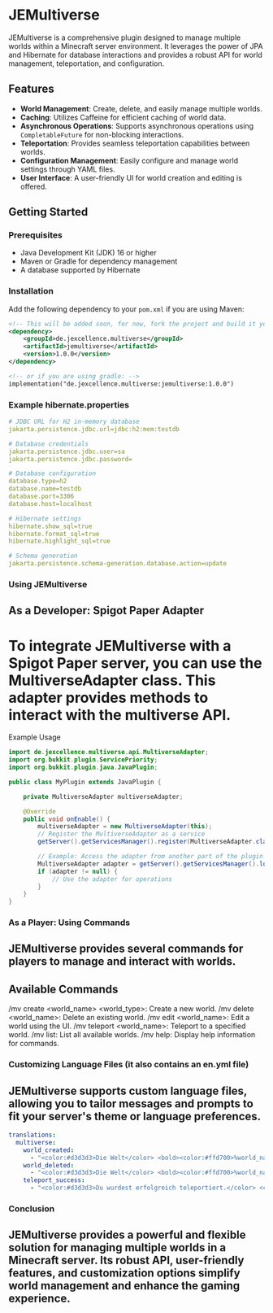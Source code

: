 # JEMultiverse

JEMultiverse is a comprehensive plugin designed to manage multiple worlds within a Minecraft server environment. It leverages the power of JPA and Hibernate for database interactions and provides a robust API for world management, teleportation, and configuration.

## Features

- **World Management**: Create, delete, and easily manage multiple worlds.
- **Caching**: Utilizes Caffeine for efficient caching of world data.
- **Asynchronous Operations**: Supports asynchronous operations using `CompletableFuture` for non-blocking interactions.
- **Teleportation**: Provides seamless teleportation capabilities between worlds.
- **Configuration Management**: Easily configure and manage world settings through YAML files.
- **User Interface**: A user-friendly UI for world creation and editing is offered.

## Getting Started

### Prerequisites

- Java Development Kit (JDK) 16 or higher
- Maven or Gradle for dependency management
- A database supported by Hibernate

### Installation

Add the following dependency to your `pom.xml` if you are using Maven:

```xml
<!-- This will be added soon, for now, fork the project and build it yourself through cleanMavenDeployLocally -->
<dependency>
    <groupId>de.jexcellence.multiverse</groupId>
    <artifactId>jemultiverse</artifactId>
    <version>1.0.0</version>
</dependency>

<!-- or if you are using gradle: -->
implementation("de.jexcellence.multiverse:jemultiverse:1.0.0")
```

### Example hibernate.properties
```yml
# JDBC URL for H2 in-memory database
jakarta.persistence.jdbc.url=jdbc:h2:mem:testdb

# Database credentials
jakarta.persistence.jdbc.user=sa
jakarta.persistence.jdbc.password=

# Database configuration
database.type=h2
database.name=testdb
database.port=3306
database.host=localhost

# Hibernate settings
hibernate.show_sql=true
hibernate.format_sql=true
hibernate.highlight_sql=true

# Schema generation
jakarta.persistence.schema-generation.database.action=update
```

### Using JEMultiverse
## As a Developer: Spigot Paper Adapter
# To integrate JEMultiverse with a Spigot Paper server, you can use the MultiverseAdapter class. This adapter provides methods to interact with the multiverse API.

Example Usage
```java
import de.jexcellence.multiverse.api.MultiverseAdapter;
import org.bukkit.plugin.ServicePriority;
import org.bukkit.plugin.java.JavaPlugin;

public class MyPlugin extends JavaPlugin {

    private MultiverseAdapter multiverseAdapter;

    @Override
    public void onEnable() {
        multiverseAdapter = new MultiverseAdapter(this);
        // Register the MultiverseAdapter as a service
        getServer().getServicesManager().register(MultiverseAdapter.class, multiverseAdapter, this, ServicePriority.Normal);

        // Example: Access the adapter from another part of the plugin
        MultiverseAdapter adapter = getServer().getServicesManager().load(MultiverseAdapter.class);
        if (adapter != null) {
            // Use the adapter for operations
        }
    }
}
```

### As a Player: Using Commands
## JEMultiverse provides several commands for players to manage and interact with worlds.

## Available Commands
/mv create <world_name> <world_type>: Create a new world.
/mv delete <world_name>: Delete an existing world.
/mv edit <world_name>: Edit a world using the UI.
/mv teleport <world_name>: Teleport to a specified world.
/mv list: List all available worlds.
/mv help: Display help information for commands.

### Customizing Language Files (it also contains an en.yml file)
## JEMultiverse supports custom language files, allowing you to tailor messages and prompts to fit your server's theme or language preferences.
```yml
translations:
  multiverse:
    world_created:
      - "<color:#d3d3d3>Die Welt</color> <bold><color:#ffd700>%world_name%</color></bold> <color:#d3d3d3>wurde erfolgreich erstellt.</color> <color:#00ff00>✔</color>"
    world_deleted:
      - "<color:#d3d3d3>Die Welt</color> <bold><color:#ffd700>%world_name%</color></bold> <color:#d3d3d3>wurde erfolgreich gelöscht.</color> <color:#00ff00>✔</color>"
    teleport_success:
      - "<color:#d3d3d3>Du wurdest erfolgreich teleportiert.</color> <color:#00ff00>✔</color>"
```

### Conclusion
## JEMultiverse provides a powerful and flexible solution for managing multiple worlds in a Minecraft server. Its robust API, user-friendly features, and customization options simplify world management and enhance the gaming experience.
